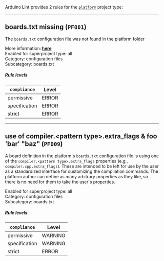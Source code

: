 Arduino Lint provides 2 rules for the [`platform`](https://arduino.github.io/arduino-cli/latest/platform-specification/) project type:

---

<a id="PF001"></a>

## boards.txt missing (`PF001`)

The `boards.txt` configuration file was not found in the platform folder

More information: [**here**](https://arduino.github.io/arduino-cli/latest/platform-specification/#boardstxt)<br />
Enabled for superproject type: all<br />
Category: configuration files<br />
Subcategory: boards.txt

##### Rule levels

| `compliance`  | Level |
|---------------|-------|
| permissive    | ERROR |
| specification | ERROR |
| strict        | ERROR |

---

<a id="PF009"></a>

## use of compiler.&lt;pattern type&gt;.extra\_flags &amp; foo &#39;bar&#39; &#34;baz&#34; (`PF009`)

A board definition in the platform's `boards.txt` configuration file is using one of the `compiler.<pattern type>.extra_flags` properties (e.g., `compiler.cpp.extra_flags`). These are intended to be left for use by the user as a standardized interface for customizing the compilation commands. The platform author can define as many arbitrary properties as they like, so there is no need for them to take the user's properties.


Enabled for superproject type: all<br />
Category: configuration files<br />
Subcategory: boards.txt

##### Rule levels

| `compliance`  |  Level  |
|---------------|---------|
| permissive    | WARNING |
| specification | WARNING |
| strict        | ERROR   |
